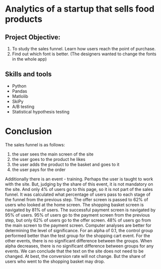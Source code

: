 # Analytics of a startup that sells food products

## Project Objective: 
1. To study the sales funnel. Learn how users reach the point of purchase. 
2. Find out which font is better. (The designers wanted to change the fonts in the whole app)
   
## Skills and tools
- Python
- Pandas
- Matlolib
- SkiPy
- A/B testing
- Statistical hypothesis testing

# Conclusion

The sales funnel is as follows: 
1) the user sees the main screen of the site
2) the user goes to the product he likes
3) the user adds the product to the basket and goes to it
4) the user pays for the order

Additionally there is an event - training. Perhaps the user is taught to work with the site. But, judging by the share of this event, it is not mandatory on the site. And only 4% of users go to this page, so it is not part of the sales funnel.
It was calculated what percentage of users pass to each stage of the funnel from the previous step. The offer screen is passed to 62% of users who looked at the home screen. The shopping basket screen is navigated by 81% of users. The successful payment screen is navigated by 95% of users. 95% of users go to the payment screen from the previous step, but only 62% of users go to the offer screen. 48% of users go from the main screen to the payment screen.
Computer analyses are better for determining the level of significance. For an alpha of 0.1, the control group performed better than the test group for the shopping cart event. For the other events, there is no significant difference between the groups. When alpha decreases, there is no significant difference between groups for any events.
We can conclude that the text on the site does not need to be changed. At best, the conversion rate will not change. But the share of users who went to the shopping basket may drop.
